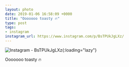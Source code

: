 ```yaml
---
layout: photo
date: 2019-01-06 16:58:09 +0000
title: "Ooooooo toasty 🔥"
type: post
tags:
- instagram
instagram_url: https://www.instagram.com/p/BsTPUkJgLXz/
---
```


![Instagram - BsTPUkJgLXz](https://colinseymour.co.uk/img/BsTPUkJgLXz.jpg){:loading="lazy"}

Ooooooo toasty 🔥
